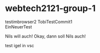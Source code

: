 # webtech2121-group-1
testimbrowser2
TobiTestCommit1  
EinNeuerTest

Nils will auch!
Okay, dann soll Nils auch!

test igel in vsc
